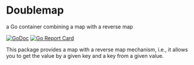# Doublemap
a Go container combining a map with a reverse map

[![GoDoc](https://godoc.org/github.com/rasteric/doublemap/go?status.svg)](https://godoc.org/github.com/rasteric/doublemap)
[![Go Report Card](https://goreportcard.com/badge/github.com/rasteric/doublemap)](https://goreportcard.com/report/github.com/rasteric/doublemap)

This package provides a map with a reverse map mechanism, i.e., it allows you to get the value by a given key and a key from a given value.
